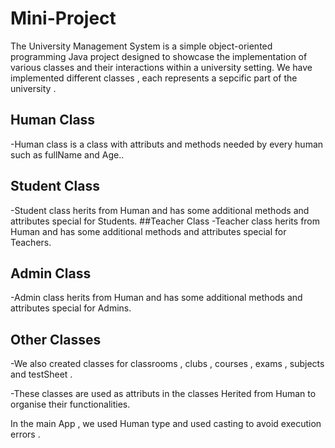 # Mini-Project

The University Management System is a simple object-oriented programming Java project designed to showcase the implementation of various classes and their interactions within a university setting.
We have implemented different classes , each represents a sepcific part of the university .
## Human Class
-Human class is a class with attributs and methods needed by every human such as fullName and Age.. 
## Student Class
-Student class herits from Human and has some additional methods and attributes special for Students.
##Teacher Class 
-Teacher class herits from Human and has some additional methods and attributes special for Teachers.
## Admin Class
-Admin class herits from Human and has some additional methods and attributes special for Admins.
## Other Classes
-We also created classes for classrooms , clubs , courses , exams , subjects and testSheet .

-These classes are used as attributs in the classes Herited from Human to organise their functionalities.

In the main App , we used Human type and used casting to avoid execution errors .

